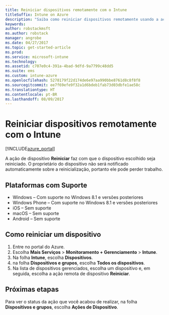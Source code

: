 ```yaml
---
title: Reiniciar dispositivos remotamente com o Intune
titleSuffix: Intune on Azure
description: "Saiba como reiniciar dispositivos remotamente usando a ação de reinicialização do dispositivo."
keywords: 
author: robstackmsft
ms.author: robstack
manager: angrobe
ms.date: 04/27/2017
ms.topic: get-started-article
ms.prod: 
ms.service: microsoft-intune
ms.technology: 
ms.assetid: c707e0c4-391a-4bad-9dfd-9a7799c48dd5
ms.suite: ems
ms.custom: intune-azure
ms.openlocfilehash: 5278179f22d174de6e97aa990bbe8761d8c8f8f8
ms.sourcegitcommit: ee7f69efe9f32a1d6bdeb1fab73d03dbfe1ae58c
ms.translationtype: HT
ms.contentlocale: pt-BR
ms.lasthandoff: 08/09/2017
---
```

# <a name="remotely-restart-devices-with-intune"></a>Reiniciar dispositivos remotamente com o Intune


[!INCLUDE[azure_portal](./includes/azure_portal.md)]

A ação de dispositivo **Reiniciar** faz com que o dispositivo escolhido seja reiniciado. O proprietário do dispositivo não será notificado automaticamente sobre a reinicialização, portanto ele pode perder trabalho.

## <a name="supported-platforms"></a>Plataformas com Suporte

- Windows – Com suporte no Windows 8.1 e versões posteriores
- Windows Phone – Com suporte no Windows 8.1 e versões posteriores
- iOS – Sem suporte
- macOS – Sem suporte
- Android – Sem suporte

## <a name="how-to-restart-a-device"></a>Como reiniciar um dispositivo

1. Entre no portal do Azure.
2. Escolha **Mais Serviços** > **Monitoramento + Gerenciamento** > **Intune**.
3. Na folha **Intune**, escolha **Dispositivos**.
4. na folha **Dispositivos e grupos**, escolha **Todos os dispositivos**.
5. Na lista de dispositivos gerenciados, escolha um dispositivo e, em seguida, escolha a ação remota de dispositivo **Reiniciar**.

## <a name="next-steps"></a>Próximas etapas

Para ver o status da ação que você acabou de realizar, na folha **Dispositivos e grupos**, escolha **Ações de Dispositivo**.
